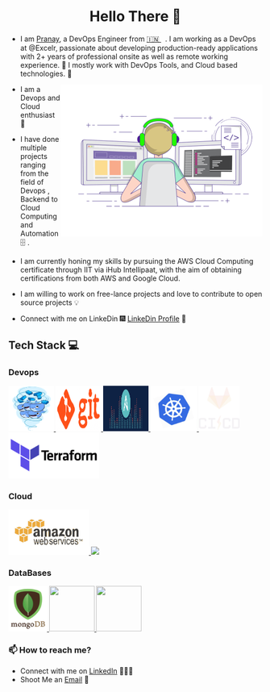 <h1 align="center"> Hello There 👋 </h1>


* I am [Pranay](https://github.com/Pranayinfo), a DevOps Engineer from [🇮🇳 ](https://en.wikipedia.org/wiki/India)&nbsp;	 . I am working as a DevOps at @Excelr, passionate about developing production-ready applications with 2+ years of professional onsite as well as remote working experience. 🎯
I mostly work with DevOps Tools, and Cloud based technologies. 🚀

<img align="right" alt="Coding" width="400" src="https://raw.githubusercontent.com/devSouvik/devSouvik/master/gif3.gif">

* I am a Devops and Cloud enthusiast :toolbox:

* I have done multiple projects ranging from the field of Devops , Backend to Cloud Computing and Automation :file_cabinet: .

* I am currently honing my skills by pursuing the AWS Cloud Computing certificate through IIT via iHub Intellipaat, with the aim of obtaining certifications from both AWS and Google Cloud.

* I am willing to work on free-lance projects and love to  contribute to open source projects :bulb:

* Connect with me on LinkeDin :fireworks: [LinkeDin Profile](https://www.linkedin.com/in/pranay-paunikar/) :sparkler:


## Tech Stack :computer:
### Devops

<p float="left">
  <a href="https://www.docker.com/" target="_blank" >
    <img src="https://raw.githubusercontent.com/DiptoChakrabarty/DiptoChakrabarty/master/assets/docker.gif"  height="90" width="90" />
  </a>

  <a href="https://git-scm.com/" target="_blank" >
    <img src="https://raw.githubusercontent.com/DiptoChakrabarty/DiptoChakrabarty/master/assets/git.gif"  height="90" width="90" />
  </a>

  <a href="https://www.ansible.com/" target="_blank" >
    <img src="https://raw.githubusercontent.com/DiptoChakrabarty/DiptoChakrabarty/master/assets/ansible.gif"  height="90" width="90"/>
  </a>

  <a href="https://kubernetes.io/" target="_blank" >
    <img src="https://raw.githubusercontent.com/DiptoChakrabarty/DiptoChakrabarty/master/assets/kubernetes.gif"  height="90" />
  </a>

  <a href="https://www.jenkins.io/" target="_blank" >
    <img src="https://raw.githubusercontent.com/DiptoChakrabarty/DiptoChakrabarty/master/assets/cicd.gif"  height="90" />
  </a>

  <a href="https://www.terraform.io/" target="_blank" >
    <img src="https://raw.githubusercontent.com/DiptoChakrabarty/DiptoChakrabarty/master/assets/terraform.gif"  height="90" />
  </a>
</p>

### Cloud

<p float="left">
  <a href="https://aws.amazon.com/" target="_blank" >
    <img src="https://raw.githubusercontent.com/DiptoChakrabarty/DiptoChakrabarty/master/assets/aws.gif"  height="90" />
  </a>
   <a href="https://cloud.google.com/" target="_blank" >
    <img src="https://cdn.dribbble.com/users/57858/screenshots/2292590/media/2d9264bfef36c16f3e72391d5229f4a1.gif"  height="90" />
  </a>
</p>

### DataBases

<p float="left">
  <a href="https://www.mongodb.com/" target="_blank" >
    <img src="https://raw.githubusercontent.com/DiptoChakrabarty/DiptoChakrabarty/master/assets/mongo.gif"  height="90" />
  </a>
  <a href="https://www.postgresql.org/" target="_blank" >
    <img src="https://miro.medium.com/v2/resize:fit:500/format:webp/1*rAj9qt_OnWXCAlbJyUrhlw.gif"  height="90" width="90"/>
  </a>
  <a href="https://redis.io/" target="_blank" >
    <img src="https://plugins.club/wp-content/uploads/2023/05/output-onlinegiftools.gif"  height="90" width="90"/>
  </a>
</p>

### 📫 How to reach me?
 - Connect with me on [LinkedIn](https://www.linkedin.com/in/pranay-paunikar/) 👨🏻‍💻
 - Shoot Me an [Email](mailto:pranaypaunikar48@gmail.com) 💌
